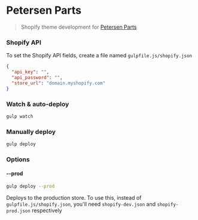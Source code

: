 # Petersen Parts

> Shopify theme development for [Petersen Parts](https://petersenparts.com)

### Shopify API

To set the Shopify API fields, create a file named `gulpfile.js/shopify.json`

```json
{
  "api_key": "",
  "api_password": "",
  "store_url": "domain.myshopify.com"
}
```

### Watch & auto-deploy

```bash
gulp watch
```

### Manually deploy

```bash
gulp deploy
```

### Options

#### --prod

```bash
gulp deploy --prod
```

Deploys to the production store. To use this, instead of `gulpfile.js/shopify.json`, you'll need `shopify-dev.json` and `shopify-prod.json` respectively
